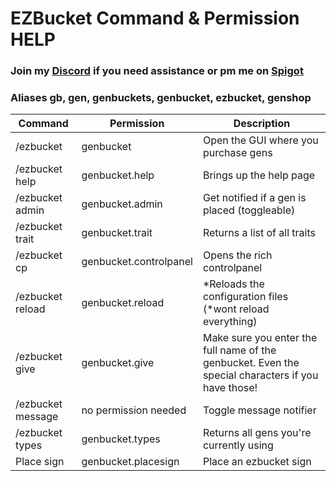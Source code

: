 # EZBucket Command & Permission HELP
### Join my [Discord](https://discordapp.com/invite/6Xqhute) if you need assistance or pm me on [Spigot](https://www.spigotmc.org/members/currynrice_.96751/)
### Aliases gb, gen, genbuckets, genbucket, ezbucket, genshop


Command | Permission | Description
------------ | ------------- | -------------
/ezbucket | genbucket | Open the GUI where you purchase gens
/ezbucket help | genbucket.help | Brings up the help page
/ezbucket admin | genbucket.admin | Get notified if a gen is placed (toggleable)
/ezbucket trait | genbucket.trait | Returns a list of all traits
/ezbucket cp | genbucket.controlpanel | Opens the rich controlpanel
/ezbucket reload | genbucket.reload | *Reloads the configuration files (*wont reload everything)
/ezbucket give <player> <bucket> <amount> | genbucket.give | Make sure you enter the full name of the genbucket. Even the special characters if you have those!
/ezbucket message | no permission needed | Toggle message notifier
/ezbucket types | genbucket.types | Returns all gens you're currently using
Place sign | genbucket.placesign | Place an ezbucket sign
